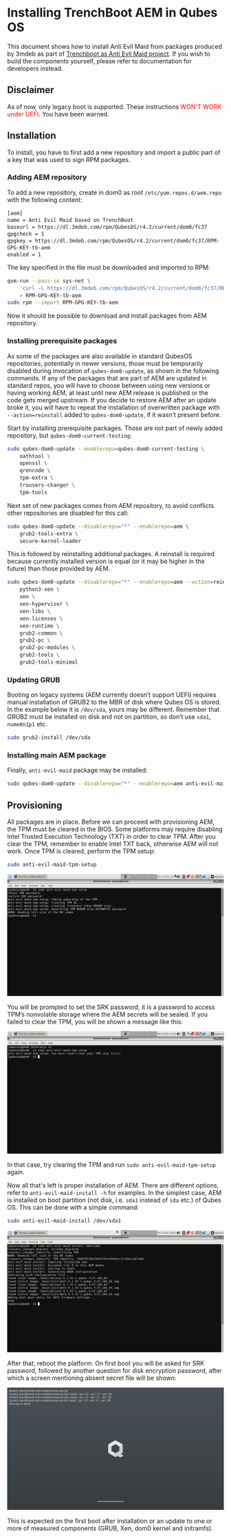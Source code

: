 # Installing TrenchBoot AEM in Qubes OS

This document shows how to install Anti Evil Maid from packages
produced by 3mdeb as part of
[Trenchboot as Anti Evil Maid project](https://docs.dasharo.com/projects/trenchboot-aem-v2/).
If you wish to build the components yourself, please refer to
documentation for developers instead.

## Disclaimer

As of now, only legacy boot is supported. These instructions
<span style="color: red;">WON'T WORK under UEFI</span>. You have been
warned.

## Installation

To install, you have to first add a new repository and import a public
part of a key that was used to sign RPM packages.

### Adding AEM repository

To add a new repository, create in dom0 as root
`/etc/yum.repos.d/aem.repo` with the following content:

```text
[aem]
name = Anti Evil Maid based on TrenchBoot
baseurl = https://dl.3mdeb.com/rpm/QubesOS/r4.2/current/dom0/fc37
gpgcheck = 1
gpgkey = https://dl.3mdeb.com/rpm/QubesOS/r4.2/current/dom0/fc37/RPM-GPG-KEY-tb-aem
enabled = 1
```

The key specified in the file must be downloaded and imported to RPM:

```bash
qvm-run --pass-io sys-net \
    'curl -L https://dl.3mdeb.com/rpm/QubesOS/r4.2/current/dom0/fc37/RPM-GPG-KEY-tb-aem' \
    > RPM-GPG-KEY-tb-aem
sudo rpm --import RPM-GPG-KEY-tb-aem
```

Now it should be possible to download and install packages from AEM
repository.

### Installing prerequisite packages

As some of the packages are also available in standard QubesOS
repositories, potentially in newer versions, those must be temporarily
disabled during invocation of `qubes-dom0-update`, as shown in the
following commands. If any of the packages that are part of AEM are
updated in standard repos, you will have to choose between using new
versions or having working AEM, at least until new AEM release is
published or the code gets merged upstream. If you decide to restore
AEM after an update broke it, you will have to repeat the installation
of overwritten package with `--action=reinstall` added to
`qubes-dom0-update`, if it wasn’t present before.

Start by installing prerequisite packages. Those are not part of newly
added repository, but `qubes-dom0-current-testing`:

```bash
sudo qubes-dom0-update --enablerepo=qubes-dom0-current-testing \
    oathtool \
    openssl \
    qrencode \
    tpm-extra \
    trousers-changer \
    tpm-tools
```

Next set of new packages comes from AEM repository, to avoid conflicts
other repositories are disabled for this call:

```bash
sudo qubes-dom0-update --disablerepo="*" --enablerepo=aem \
    grub2-tools-extra \
    secure-kernel-loader
```

This is followed by reinstalling additional packages. A reinstall is
required because currently installed version is equal (or it may be
higher in the future) than those provided by AEM.

```bash
sudo qubes-dom0-update --disablerepo="*" --enablerepo=aem --action=reinstall \
    python3-xen \
    xen \
    xen-hypervisor \
    xen-libs \
    xen-licenses \
    xen-runtime \
    grub2-common \
    grub2-pc \
    grub2-pc-modules \
    grub2-tools \
    grub2-tools-minimal
```

### Updating GRUB

Booting on legacy systems (AEM currently doesn’t support UEFI)
requires manual installation of GRUB2 to the MBR of disk where Qubes
OS is stored. In the example below it is `/dev/sda`, yours may be
different. Remember that GRUB2 must be installed on disk and not on
partition, so don’t use `sda1`, `nvme0n1p1` etc.

```bash
sudo grub2-install /dev/sda
```

### Installing main AEM package

Finally, `anti-evil-maid` package may be installed:

```bash
sudo qubes-dom0-update --disablerepo="*" --enablerepo=aem anti-evil-maid
```

## Provisioning

All packages are in place. Before we can proceed with provisioning
AEM, the TPM must be cleared in the BIOS. Some platforms may require
disabling Intel Trusted Execution Technology (TXT) in order to clear
TPM. After you clear the TPM, remember to enable Intel TXT back,
otherwise AEM will not work. Once TPM is cleared, perform the TPM
setup:

```bash
sudo anti-evil-maid-tpm-setup
```

![](../img/qubes_aem_setup.png)

You will be prompted to set the SRK password, it is a password to
access TPM’s nonvolatile storage where the AEM secrets will be sealed.
If you failed to clear the TPM, you will be shown a message like this:

![](../img/qubes_aem_setup_fail.png)

In that case, try clearing the TPM and run
`sudo anti-evil-maid-tpm-setup` again.

Now all that's left is proper installation of AEM. There are different
options, refer to `anti-evil-maid-install -h` for examples. In the
simplest case, AEM is installed on boot partition (not disk, i.e.
`sda1` instead of `sda` etc.) of Qubes OS. This can be done with a
simple command:

```bash
sudo anti-evil-maid-install /dev/sda1
```

![](../img/qubes_aem_install.png)

After that, reboot the platform. On first boot you will be asked for
SRK password, followed by another question for disk encryption
password, after which a screen mentioning absent secret file will be
shown:

![](../img/qubes_aem_1st_boot.png)

This is expected on the first boot after installation or an update to
one or more of measured components (GRUB, Xen, dom0 kernel and
initramfs).
